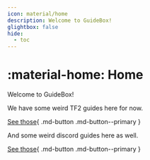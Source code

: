 ```yaml
---
icon: material/home
description: Welcome to GuideBox!
glightbox: false
hide:
  - toc
---
```


# :material-home: Home

Welcome to GuideBox!

We have some weird TF2 guides here for now.

[See those](games/pc/tf2/demos.md){ .md-button .md-button--primary }

And some weird discord guides here as well.

[See those](discord/betterperson/main.md){ .md-button .md-button--primary }

